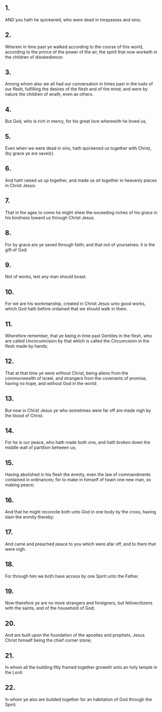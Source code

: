 ## 1.
AND you hath he quickened, who were dead in trespasses and sins;
## 2.
Wherein in time past ye walked according to the course of this world, according to the prince of the power of the air, the spirit that now worketh in the children of disobedience:
## 3.
Among whom also we all had our conversation in times past in the lusts of our flesh, fulfilling the desires of the flesh and of the mind; and were by nature the children of wrath, even as others.
## 4.
But God, who is rich in mercy, for his great love wherewith he loved us,
## 5.
Even when we were dead in sins, hath quickened us together with Christ, (by grace ye are saved;)
## 6.
And hath raised us up together, and made us sit together in heavenly places in Christ Jesus:
## 7.
That in the ages to come he might shew the exceeding riches of his grace in his kindness toward us through Christ Jesus.
## 8.
For by grace are ye saved through faith; and that not of yourselves: it is the gift of God:
## 9.
Not of works, lest any man should boast.
## 10.
For we are his workmanship, created in Christ Jesus unto good works, which God hath before ordained that we should walk in them.
## 11.
Wherefore remember, that ye being in time past Gentiles in the flesh, who are called Uncircumcision by that which is called the Circumcision in the flesh made by hands;
## 12.
That at that time ye were without Christ, being aliens from the commonwealth of Israel, and strangers from the covenants of promise, having no hope, and without God in the world:
## 13.
But now in Christ Jesus ye who sometimes were far off are made nigh by the blood of Christ.
## 14.
For he is our peace, who hath made both one, and hath broken down the middle wall of partition between us;
## 15.
Having abolished in his flesh the enmity, even the law of commandments contained in ordinances; for to make in himself of twain one new man, so making peace;
## 16.
And that he might reconcile both unto God in one body by the cross, having slain the enmity thereby:
## 17.
And came and preached peace to you which were afar off, and to them that were nigh.
## 18.
For through him we both have access by one Spirit unto the Father.
## 19.
Now therefore ye are no more strangers and foreigners, but fellowcitizens with the saints, and of the household of God;
## 20.
And are built upon the foundation of the apostles and prophets, Jesus Christ himself being the chief corner stone;
## 21.
In whom all the building fitly framed together groweth unto an holy temple in the Lord:
## 22.
In whom ye also are builded together for an habitation of God through the Spirit.
